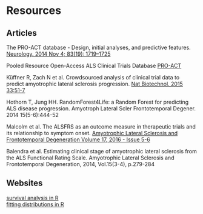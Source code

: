 # Resources

## Articles  
The PRO-ACT database - Design, initial analyses, and predictive features. [Neurology. 2014 Nov 4; 83(19): 1719–1725](https://www.ncbi.nlm.nih.gov/pmc/articles/PMC4239834/)

Pooled Resource Open-Access ALS Clinical Trials Database [PRO-ACT](https://nctu.partners.org/ProACT/)

Küffner R, Zach N et al. Crowdsourced analysis of clinical trial data to predict amyotrophic lateral sclerosis progression. [Nat Biotechnol. 2015 33:51-7](http://www.nature.com/nbt/journal/v33/n1/full/nbt.3051.html?foxtrotcallback=true)

Hothorn T, Jung HH. RandomForest4Life: a Random Forest for predicting ALS disease progression. Amyotroph Lateral Scler Frontotemporal Degener. 2014 15(5-6):444-52

Malcolm et al. The ALSFRS as an outcome measure in therapeutic trials and its relationship to symptom onset. [Amyotrophic Lateral Sclerosis and Frontotemporal Degeneration 
Volume 17, 2016 - Issue 5-6](
http://www.tandfonline.com/doi/full/10.3109/21678421.2016.1140786?src=recsys)

Balendra et al. Estimating clinical stage of amyotrophic lateral sclerosis from the ALS Functional Rating Scale. Amyotrophic Lateral Sclerosis and Frontotemporal Degeneration, 2014, Vol.15(3-4), p.279-284

## Websites
[survival analysis in R](https://www.r-bloggers.com/survival-analysis-with-r/)  
[fitting distributions in R](https://cran.r-project.org/doc/contrib/Ricci-distributions-en.pdf)  




